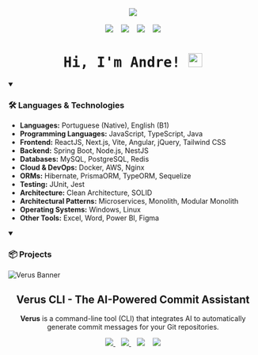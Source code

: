 <div align="center">
  <img src="https://github.com/user-attachments/assets/4e95fade-a458-4b8a-aa42-1a8d7afd2fb3"/>
</div>

<br/>

<div id="toc" align="center">
  <img src="https://api.visitorbadge.io/api/VisitorHit?user=euandresimoes&repo=github-visitors-badge&label=%F0%9F%91%80%20VISITORS&countColor=%23F3F8FF&labelColor=black"  />
  &nbsp;&nbsp;
  <img src="https://img.shields.io/github/followers/euandresimoes?style=for-the-badge&label=%F0%9F%91%A5%20Followers&labelColor=black&color=%23E26EE5" />
  &nbsp;&nbsp;
  <img src="https://img.shields.io/badge/dynamic/json?label=%F0%9F%93%A6%20REPOSITORIES&labelColor=black&color=%237E30E1&style=for-the-badge&query=public_repos&url=https://api.github.com/users/euandresimoes" />
  &nbsp;&nbsp;
  <img src="https://img.shields.io/github/stars/euandresimoes?style=for-the-badge&label=%E2%AD%90%20Stars&labelColor=black&color=%2349108B" />
  
  <ul style="list-style: none">
    <summary>
      <h1>
        <samp>Hi, I'm
          <b>Andre!</b>
        </samp>
        <img src="https://media.giphy.com/media/hvRJCLFzcasrR4ia7z/giphy.gif" width="28">
      </h1>
    </summary>
  </ul>
</div>

<details open>
  <summary><h3>🛠️ <strong>Languages & Technologies</strong></h3></summary>

  - **Languages:** Portuguese (Native), English (B1)  
  - **Programming Languages:** JavaScript, TypeScript, Java  
  - **Frontend:** ReactJS, Next.js, Vite, Angular, jQuery, Tailwind CSS  
  - **Backend:** Spring Boot, Node.js, NestJS
  - **Databases:** MySQL, PostgreSQL, Redis
  - **Cloud & DevOps:** Docker, AWS, Nginx 
  - **ORMs:** Hibernate, PrismaORM, TypeORM, Sequelize
  - **Testing:** JUnit, Jest
  - **Architecture:** Clean Architecture, SOLID
  - **Architectural Patterns:** Microservices, Monolith, Modular Monolith
  - **Operating Systems:** Windows, Linux
  - **Other Tools:** Excel, Word, Power BI, Figma
</details>

<details open>
  <summary><h3>📦 <strong>Projects</strong></h3></summary>

  <!--- Verus Project -->
  ![Verus Banner](https://github.com/user-attachments/assets/5173589a-5dd8-4fd4-9536-7e039365acae)
  <div id="toc" align="center">
  <ul style="list-style: none">
      <summary>
        <h2>
          Verus CLI - The AI-Powered Commit Assistant
        </h2>
      </summary>
    </ul>
  </div>
  <p align="center">
    <strong>Verus</strong> is a command-line tool (CLI) that integrates AI to automatically generate commit messages for your Git repositories.
  </p>
  <p align="center">
    <a href="https://github.com/euandresimoes/verus">
      <img src="https://img.shields.io/badge/🐈‍⬛-REPO-FFE162?style=for-the-badge&labelColor=000000"/>
    </a>
    &nbsp;&nbsp;
    <a href="https://www.npmjs.com/package/verus-cli">
      <img src="https://img.shields.io/npm/v/verus-cli?label=%F0%9F%93%A6+NPM&labelColor=black&color=%233F0071&style=for-the-badge"/>
    </a>
    &nbsp;&nbsp;
    <img src="https://img.shields.io/github/stars/euandresimoes/verus?style=for-the-badge&label=%E2%AD%90%20STARS&labelColor=black&color=%23FB2576"/>
    &nbsp;&nbsp;
    <img src="https://img.shields.io/github/repo-size/euandresimoes/verus?style=for-the-badge&label=%F0%9F%9B%A0%EF%B8%8F%20SIZE&labelColor=black&color=%23332FD0"/>
  </p>
</details>

<!--
<div align="center">
  <img src="https://github.com/euandresimoes/euandresimoes/blob/output/github-snake-dark.svg"/>
</div>
-->
